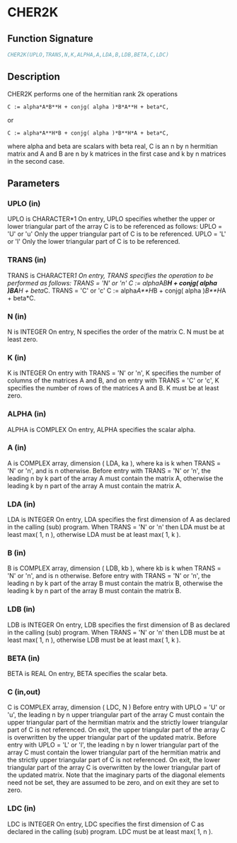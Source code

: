# CHER2K

## Function Signature

```fortran
CHER2K(UPLO,TRANS,N,K,ALPHA,A,LDA,B,LDB,BETA,C,LDC)
```

## Description


 CHER2K  performs one of the hermitian rank 2k operations

    C := alpha*A*B**H + conjg( alpha )*B*A**H + beta*C,

 or

    C := alpha*A**H*B + conjg( alpha )*B**H*A + beta*C,

 where  alpha and beta  are scalars with  beta  real,  C is an  n by n
 hermitian matrix and  A and B  are  n by k matrices in the first case
 and  k by n  matrices in the second case.

## Parameters

### UPLO (in)

UPLO is CHARACTER*1 On entry, UPLO specifies whether the upper or lower triangular part of the array C is to be referenced as follows: UPLO = 'U' or 'u' Only the upper triangular part of C is to be referenced. UPLO = 'L' or 'l' Only the lower triangular part of C is to be referenced.

### TRANS (in)

TRANS is CHARACTER*1 On entry, TRANS specifies the operation to be performed as follows: TRANS = 'N' or 'n' C := alpha*A*B**H + conjg( alpha )*B*A**H + beta*C. TRANS = 'C' or 'c' C := alpha*A**H*B + conjg( alpha )*B**H*A + beta*C.

### N (in)

N is INTEGER On entry, N specifies the order of the matrix C. N must be at least zero.

### K (in)

K is INTEGER On entry with TRANS = 'N' or 'n', K specifies the number of columns of the matrices A and B, and on entry with TRANS = 'C' or 'c', K specifies the number of rows of the matrices A and B. K must be at least zero.

### ALPHA (in)

ALPHA is COMPLEX On entry, ALPHA specifies the scalar alpha.

### A (in)

A is COMPLEX array, dimension ( LDA, ka ), where ka is k when TRANS = 'N' or 'n', and is n otherwise. Before entry with TRANS = 'N' or 'n', the leading n by k part of the array A must contain the matrix A, otherwise the leading k by n part of the array A must contain the matrix A.

### LDA (in)

LDA is INTEGER On entry, LDA specifies the first dimension of A as declared in the calling (sub) program. When TRANS = 'N' or 'n' then LDA must be at least max( 1, n ), otherwise LDA must be at least max( 1, k ).

### B (in)

B is COMPLEX array, dimension ( LDB, kb ), where kb is k when TRANS = 'N' or 'n', and is n otherwise. Before entry with TRANS = 'N' or 'n', the leading n by k part of the array B must contain the matrix B, otherwise the leading k by n part of the array B must contain the matrix B.

### LDB (in)

LDB is INTEGER On entry, LDB specifies the first dimension of B as declared in the calling (sub) program. When TRANS = 'N' or 'n' then LDB must be at least max( 1, n ), otherwise LDB must be at least max( 1, k ).

### BETA (in)

BETA is REAL On entry, BETA specifies the scalar beta.

### C (in,out)

C is COMPLEX array, dimension ( LDC, N ) Before entry with UPLO = 'U' or 'u', the leading n by n upper triangular part of the array C must contain the upper triangular part of the hermitian matrix and the strictly lower triangular part of C is not referenced. On exit, the upper triangular part of the array C is overwritten by the upper triangular part of the updated matrix. Before entry with UPLO = 'L' or 'l', the leading n by n lower triangular part of the array C must contain the lower triangular part of the hermitian matrix and the strictly upper triangular part of C is not referenced. On exit, the lower triangular part of the array C is overwritten by the lower triangular part of the updated matrix. Note that the imaginary parts of the diagonal elements need not be set, they are assumed to be zero, and on exit they are set to zero.

### LDC (in)

LDC is INTEGER On entry, LDC specifies the first dimension of C as declared in the calling (sub) program. LDC must be at least max( 1, n ).

